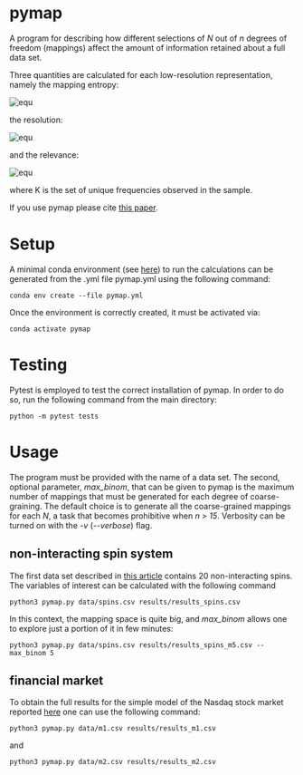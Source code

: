 # pymap

A program for describing how different selections of *N* out of *n* degrees of freedom (mappings) affect the amount of information retained about a full data set.

Three quantities are calculated for each low-resolution representation, namely the mapping entropy:

![equ](https://latex.codecogs.com/gif.latex?S_{map}&space;=&space;\sum_{\phi}p(\phi)&space;\ln\left(\frac{p(\phi)}{\overline{p(\phi)}}&space;\right))

the resolution:

![equ](https://latex.codecogs.com/gif.latex?H_{s}&space;=&space;-\sum_{\phi}p(\phi)&space;\ln\left(p(\phi)\right))

and the relevance:

![equ](https://latex.codecogs.com/gif.latex?H_{k}&space;=&space;-\sum_{K}p(k)\ln\left(p(k)\right).)

where K is the set of unique frequencies observed in the sample.

If you use pymap please cite [this paper](https://arxiv.org/abs/2203.00100).


# Setup

A minimal conda environment (see [here](https://docs.conda.io/projects/conda/en/latest/user-guide/install/index.html)) to run the calculations can be generated from the .yml file pymap.yml using the following command:

```
conda env create --file pymap.yml
```

Once the environment is correctly created, it must be activated via:

```
conda activate pymap
```

# Testing

Pytest is employed to test the correct installation of pymap. In order to do so, run the following command from the main directory:

```
python -m pytest tests
```

# Usage

The program must be provided with the name of a data set. The second, optional parameter, *max_binom*, that can be given to pymap is the maximum number of mappings that must be generated for each degree of coarse-graining. The default choice is to generate all the coarse-grained mappings for each *N*, a task that becomes prohibitive when *n > 15*. Verbosity can be turned on with the *-v* (*--verbose*) flag.

## non-interacting spin system

The first data set described in [this article](https://arxiv.org/abs/2203.00100) contains 20 non-interacting spins. The variables of interest can be calculated with the following command

```
python3 pymap.py data/spins.csv results/results_spins.csv
```

In this context, the mapping space is quite big, and *max_binom* allows one to explore just a portion of it in few minutes: 

```
python3 pymap.py data/spins.csv results/results_spins_m5.csv --max_binom 5
```

## financial market

To obtain the full results for the simple model of the Nasdaq stock market reported [here](https://arxiv.org/abs/2203.00100) one can use the following command:

```
python3 pymap.py data/m1.csv results/results_m1.csv
```

and 

```
python3 pymap.py data/m2.csv results/results_m2.csv
```
